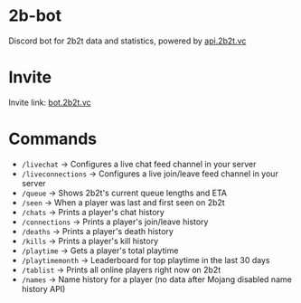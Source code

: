 # 2b-bot
Discord bot for 2b2t data and statistics, powered by [api.2b2t.vc](https://api.2b2t.vc)

# Invite
Invite link: [bot.2b2t.vc](https://bot.2b2t.vc)

# Commands

* `/livechat` -> Configures a live chat feed channel in your server
* `/liveconnections` -> Configures a live join/leave feed channel in your server
* `/queue` -> Shows 2b2t's current queue lengths and ETA
* `/seen` -> When a player was last and first seen on 2b2t
* `/chats` -> Prints a player's chat history 
* `/connections` -> Prints a player's join/leave history 
* `/deaths` -> Prints a player's death history
* `/kills` -> Prints a player's kill history
* `/playtime` -> Gets a player's total playtime
* `/playtimemonth` -> Leaderboard for top playtime in the last 30 days
* `/tablist` -> Prints all online players right now on 2b2t
* `/names` -> Name history for a player (no data after Mojang disabled name history API)

